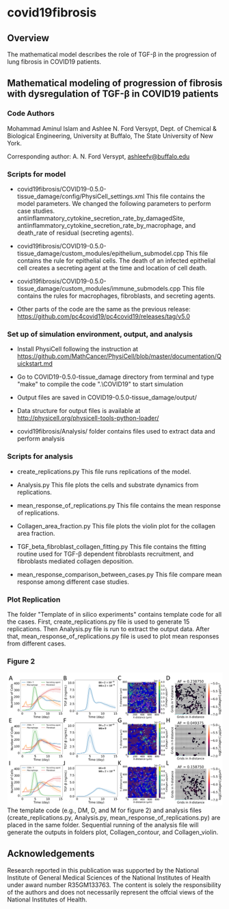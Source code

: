 # covid19fibrosis

## Overview 
The mathematical model describes the role of TGF-β in the progression of lung fibrosis in COVID19 patients.

## Mathematical modeling of progression of fibrosis with dysregulation of TGF-β in COVID19 patients

### Code Authors
Mohammad Aminul Islam and Ashlee N. Ford Versypt, 
Dept. of Chemical & Biological Engineering,
University at Buffalo, The State University of New York.

Corresponding author: A. N. Ford Versypt, ashleefv@buffalo.edu

### Scripts for model

* covid19fibrosis/COVID19-0.5.0-tissue_damage/config/PhysiCell_settings.xml
This file contains the model parameters. We changed the following parameters to perform case studies.
antiinflammatory_cytokine_secretion_rate_by_damagedSite, antiinflammatory_cytokine_secretion_rate_by_macrophage, and death_rate of residual (secreting agents).

* covid19fibrosis/COVID19-0.5.0-tissue_damage/custom_modules/epithelium_submodel.cpp This file contains the rule for epithelial cells. The death of an infected epithelial cell creates a secreting agent at the time and location of cell death.

* covid19fibrosis/COVID19-0.5.0-tissue_damage/custom_modules/immune_submodels.cpp This file contains the rules for macrophages, fibroblasts, and secreting agents.

* Other parts of the code are the same as the previous release: https://github.com/pc4covid19/pc4covid19/releases/tag/v5.0

### Set up of simulation environment, output, and analysis
* Install PhysiCell following the instruction at https://github.com/MathCancer/PhysiCell/blob/master/documentation/Quickstart.md 

* Go to COVID19-0.5.0-tissue_damage directory from terminal and type "make" to compile the code ".\COVID19" to start simulation

* Output files are saved in COVID19-0.5.0-tissue_damage/output/

* Data structure for output files is available at http://physicell.org/physicell-tools-python-loader/ 

* covid19fibrosis/Analysis/ folder contains files used to extract data and perform analysis

### Scripts for analysis
* create_replications.py This file runs replications of the model.

* Analysis.py This file plots the cells and substrate dynamics from replications.

* mean_response_of_replications.py This file contains the mean response of replications.

* Collagen_area_fraction.py This file plots the violin plot for the collagen area fraction.

* TGF_beta_fibroblast_collagen_fitting.py This file contains the fitting routine used for TGF-β dependent fibroblasts recruitment, and fibroblasts mediated collagen deposition.

* mean_response_comparison_between_cases.py This file compare mean response among different case studies.


### Plot Replication
The folder "Template of in silico experiments" contains template code for all the cases. First, create_replications.py file is used to generate 15 replications. Then Analysis.py file is run to extract the output data. After that, mean_response_of_replications.py file is used to plot mean responses from different cases.

### Figure 2
![Figure 2](/Figures/Fig2.png)
The template code (e.g., DM, D, and M for figure 2) and analysis files (create_replications.py, Analysis.py, mean_response_of_replications.py) are placed in the same folder. Sequential running of the analysis file will generate the outputs in folders plot, Collagen_contour, and Collagen_violin.

## Acknowledgements
Research reported in this publication was supported by the National Institute of General Medical Sciences of the National Institutes of Health under award number R35GM133763. The content is solely the responsibility of the authors and does not necessarily represent the offcial views of the National Institutes of Health.
